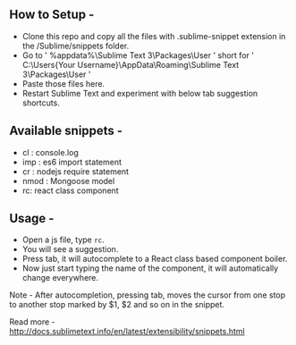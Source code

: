 ## How to Setup -

 * Clone this repo and copy all the files with .sublime-snippet extension in the /Sublime/snippets folder.
 * Go to ' %appdata%\Sublime Text 3\Packages\User ' short for ' C:\Users\{Your Username}\AppData\Roaming\Sublime Text 3\Packages\User '
 * Paste those files here.
 * Restart Sublime Text and experiment with below tab suggestion shortcuts.

## Available snippets - 

 * cl : console.log
 * imp : es6 import statement
 * cr : nodejs require statement
 * nmod : Mongoose model
 * rc: react class component

## Usage -

 * Open a js file, type `rc`.
 * You will see a suggestion.
 * Press tab, it will autocomplete to a React class based component boiler.
 * Now just start typing the name of the component, it will automatically change everywhere.

 Note - After autocompletion, pressing tab, moves the cursor from one stop to another stop marked by $1, $2 and so on in the snippet.

 Read more - http://docs.sublimetext.info/en/latest/extensibility/snippets.html




